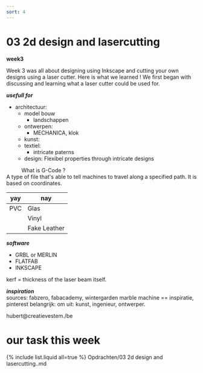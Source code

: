 ```yaml
---
sort: 4
---
```


# 03 2d design and lasercutting

**week3**  

Week 3 was all about designing using Inkscape and cutting your own designs using a laser cutter. Here is what we learned !
We first began with discussing and learning what a laser cutter could be used for. 

***usefull for***

* architectuur: 
	* model bouw
		* landschappen
	* ontwerpen: 
		* MECHANICA, klok
	* kunst: 
	* textiel:
		* intricate paterns
	* design: Flexibel properties through intricate designs 
		
<dl> 
	<dd> What is G-Code ? <dd>
	<dt> A type of file that's able to tell machines to travel along a specified path. It is based on coordinates. <dt>
<dl>

| yay      | nay         |
|-----------|-----------------|
| PVC   | Glas        |
|| Vinyl     |
|| Fake Leather       |

***software***

* GRBL or MERLIN
* FLATFAB
* INKSCAPE	
		
kerf = thickness of the laser beam itself.

***inspiration***			
sources: fabzero, fabacademy, wintergarden marble machine == inspiratie, pinterest 
belangrijk: om uit: kunst, ingenieur, ontwerper. 

hubert@creatievestem./be



# our task this week  
{% include list.liquid all=true %}
Opdrachten/03 2d design and lasercutting..md
